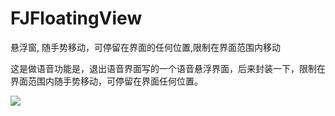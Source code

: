 # FJFloatingView
悬浮窗, 随手势移动，可停留在界面的任何位置,限制在界面范围内移动

这是做语音功能是，退出语音界面写的一个语音悬浮界面，后来封装一下，限制在界面范围内随手势移动，可停留在界面任何位置。


![](https://github.com/fangjinfeng/FJFloatingView/blob/master/ScreenShot/FJFloatingView效果图.gif) 



